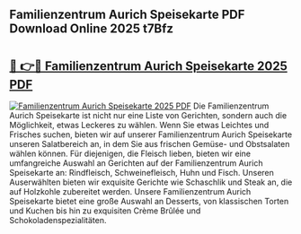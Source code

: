 ## Familienzentrum Aurich Speisekarte PDF Download Online 2025 t7Bfz

# <h2><a href="http://gc8psc.nevu.top/?p=Familienzentrum+Aurich+Speisekarte">🔗 👉🔴 Familienzentrum Aurich Speisekarte 2025 PDF</a></h2>

[![Familienzentrum Aurich Speisekarte 2025 PDF](https://i.imgur.com/dBaPXMq.png)](http://gc8psc.nevu.top/?p=Familienzentrum+Aurich+Speisekarte)
Die Familienzentrum Aurich Speisekarte ist nicht nur eine Liste von Gerichten, sondern auch die Möglichkeit, etwas Leckeres zu wählen. Wenn Sie etwas Leichtes und Frisches suchen, bieten wir auf unserer Familienzentrum Aurich Speisekarte unseren Salatbereich an, in dem Sie aus frischen Gemüse- und Obstsalaten wählen können. Für diejenigen, die Fleisch lieben, bieten wir eine umfangreiche Auswahl an Gerichten auf der Familienzentrum Aurich Speisekarte an: Rindfleisch, Schweinefleisch, Huhn und Fisch. Unseren Auserwählten bieten wir exquisite Gerichte wie Schaschlik und Steak an, die auf Holzkohle zubereitet werden. Unsere Familienzentrum Aurich Speisekarte bietet eine große Auswahl an Desserts, von klassischen Torten und Kuchen bis hin zu exquisiten Crème Brûlée und Schokoladenspezialitäten.
